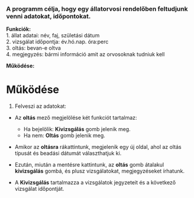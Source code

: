 ### A programm célja, hogy egy állatorvosi rendelőben feltudjunk venni adatokat, időpontokat.
**Funkciók:**</br>
    1. állat adatai: név, faj, születási dátum</br>
    2. vizsgálat időpontja: év.hó.nap. óra:perc</br>
    3. oltás: bevan-e oltva</br>
    4. megjegyzés: bármi információ amit az orvosoknak tudniuk kell</br>

**Működése:**
# Működése

1. Felveszi az adatokat:

- Az **oltás** mező megjelölése két funkciót tartalmaz:
  - Ha bejelölik: **Kivizsgálás** gomb jelenik meg.
  - Ha nem: **Oltás** gomb jelenik meg.

- Amikor az **oltásra** rákattintunk, megjelenik egy új oldal, ahol az oltás típusát és beadási dátumát választhatjuk ki.

- Ezután, miután a mentésre kattintunk, az **oltás** gomb átalakul **kivizsgálás** gombá, és plusz vizsgálatokat, megjegyzéseket írhatunk.

- A **Kivizsgálás** tartalmazza a vizsgálatok jegyzeteit és a következő vizsgálat időpontját.
        
